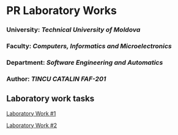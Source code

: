 # PR Laboratory Works

### University: _Technical University of Moldova_
### Faculty: _Computers, Informatics and Microelectronics_
### Department: _Software Engineering and Automatics_
### Author: _TINCU CATALIN FAF-201_

## Laboratory work tasks

[Laboratory Work #1](https://github.com/Catalin-Tin/PR/blob/main/PR%20LAB%201/main.py)

[Laboratory Work #2](https://github.com/Catalin-Tin/PR/tree/main/PR%20LAB%202)
